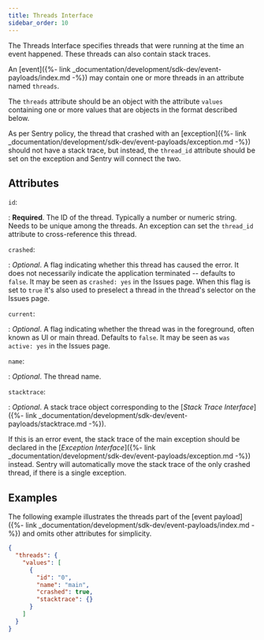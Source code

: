 ```yaml
---
title: Threads Interface
sidebar_order: 10
---
```


The Threads Interface specifies threads that were running at the time an event
happened. These threads can also contain stack traces.

An [event]({%- link _documentation/development/sdk-dev/event-payloads/index.md
-%}) may contain one or more threads in an attribute named `threads`.

The `threads` attribute should be an object with the attribute `values`
containing one or more values that are objects in the format described below.

As per Sentry policy, the thread that crashed with an [exception]({%- link
_documentation/development/sdk-dev/event-payloads/exception.md -%}) should not
have a stack trace, but instead, the `thread_id` attribute should be set on the
exception and Sentry will connect the two.

## Attributes

`id`:

: **Required**. The ID of the thread. Typically a number or numeric string.
  Needs to be unique among the threads. An exception can set the `thread_id`
  attribute to cross-reference this thread.

`crashed`:

: _Optional_. A flag indicating whether this thread has caused the error. It does not necessarily indicate the application terminated -- defaults to `false`.
It may be seen as `crashed: yes` in the Issues page.
When this flag is set to `true` it's also used to preselect a thread in the thread's selector on the Issues page.

`current`:

: _Optional_. A flag indicating whether the thread was in the foreground, often known as UI or main thread. Defaults to `false`.
It may be seen as `was active: yes` in the Issues page.

`name`:

: _Optional_. The thread name.

`stacktrace`:

: _Optional_. A stack trace object corresponding to the [_Stack Trace
  Interface_]({%- link
  _documentation/development/sdk-dev/event-payloads/stacktrace.md -%}).
  
  If this is an error event, the stack trace of the main exception should be
  declared in the [_Exception Interface_]({%- link
  _documentation/development/sdk-dev/event-payloads/exception.md -%}) instead.
  Sentry will automatically move the stack trace of the only crashed thread, if
  there is a single exception.

## Examples

The following example illustrates the threads part of the [event payload]({%-
link _documentation/development/sdk-dev/event-payloads/index.md -%}) and omits
other attributes for simplicity.

```json
{
  "threads": {
    "values": [
      {
        "id": "0",
        "name": "main",
        "crashed": true,
        "stacktrace": {}
      }
    ]
  }
}
```
